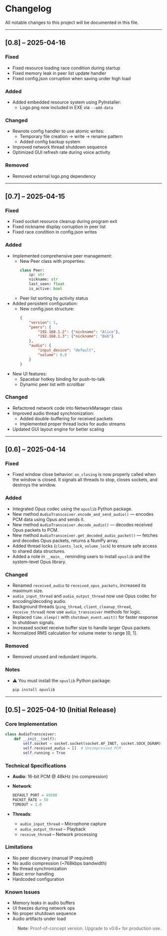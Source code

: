 # Changelog

All notable changes to this project will be documented in this file.

---

## [0.8] – 2025-04-16

### Fixed
- Fixed resource loading race condition during startup
- Fixed memory leak in peer list update handler
- Fixed config.json corruption when saving under high load

### Added
- Added embedded resource system using PyInstaller:
  - Logo.png now included in EXE via `--add-data`

### Changed
- Rewrote config handler to use atomic writes:
  - Temporary file creation → write → rename pattern
  - Added config backup system
- Improved network thread shutdown sequence
- Optimized GUI refresh rate during voice activity

### Removed
- Removed external logo.png dependency

---

## [0.7] – 2025-04-15

### Fixed
- Fixed socket resource cleanup during program exit
- Fixed nickname display corruption in peer list
- Fixed race condition in config.json writes

### Added
- Implemented comprehensive peer management:
  - New Peer class with properties:
    ```python
    class Peer:
        ip: str
        nickname: str
        last_seen: float
        is_active: bool
    ```
  - Peer list sorting by activity status
- Added persistent configuration:
  - New config.json structure:
    ```json
    {
        "version": 1,
        "peers": {
            "192.168.1.2": {"nickname": "Alice"},
            "192.168.1.3": {"nickname": "Bob"}
        },
        "audio": {
            "input_device": "default",
            "volume": 0.8
        }
    }
    ```
- New UI features:
  - Spacebar hotkey binding for push-to-talk
  - Dynamic peer list with scrollbar

### Changed
- Refactored network code into NetworkManager class
- Improved audio thread synchronization:
  - Added double-buffering for received packets
  - Implemented proper thread locks for audio streams
- Updated GUI layout engine for better scaling

---

## [0.6] – 2025-04-14

### Fixed
- Fixed window close behavior: `on_closing` is now properly called when the window is closed. It signals all threads to stop, closes sockets, and destroys the window.

### Added
- Integrated Opus codec using the `opuslib` Python package.
- New method `AudioTransceiver.encode_and_send_audio()` — encodes PCM data using Opus and sends it.
- New method `AudioTransceiver.decode_audio()` — decodes received Opus packets to PCM.
- New method `AudioTransceiver.get_decoded_audio_packet()` — fetches and decodes Opus packets, returns a NumPy array.
- Added thread locks (`clients_lock`, `volume_lock`) to ensure safe access to shared data structures.
- Added a note in `__main__` reminding users to install `opuslib` and the system-level Opus library.

### Changed
- Renamed `received_audio` to `received_opus_packets`, increased its maximum size.
- `audio_input_thread` and `audio_output_thread` now use Opus codec for encoding/decoding audio.
- Background threads (`ping_thread`, `client_cleanup_thread`, `receive_thread`) now use `audio_transceiver` methods for logic.
- Replaced `time.sleep()` with `shutdown_event.wait()` for faster response to shutdown signals.
- Increased socket receive buffer size to handle larger Opus packets.
- Normalized RMS calculation for volume meter to range [0, 1].

### Removed
- Removed unused and redundant imports.

### Notes
- ⚠️ You must install the `opuslib` Python package:
  ```bash
  pip install opuslib

---

## [0.5] – 2025-04-10 (Initial Release)

### Core Implementation

```python
class AudioTransceiver:
    def __init__(self):
        self.socket = socket.socket(socket.AF_INET, socket.SOCK_DGRAM)
        self.received_audio = []  # Uncompressed PCM
        self.running = True
```

### Technical Specifications

- **Audio**: 16-bit PCM @ 48kHz (no compression)

- **Network**:
  ```python
  DEFAULT_PORT = 49500
  PACKET_RATE = 50
  TIMEOUT = 2.0
  ```

- **Threads**:
  - `audio_input_thread` – Microphone capture  
  - `audio_output_thread` – Playback  
  - `receive_thread` – Network processing  

### Limitations

- No peer discovery (manual IP required)  
- No audio compression (~768kbps bandwidth)  
- No thread synchronization  
- Basic error handling  
- Hardcoded configuration  

### Known Issues

- Memory leaks in audio buffers  
- UI freezes during network ops  
- No proper shutdown sequence  
- Audio artifacts under load  

> **Note**: Proof-of-concept version. Upgrade to v0.6+ for production use.
